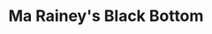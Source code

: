 ---
title: "Ma Rainey's Black Bottom"
drama-url: "https://en.wikipedia.org/wiki/Ma_Rainey%27s_Black_Bottom"
brief-introduction: "The interweaving of race, art and religion in the 1920s."
img-name: "Ma' Rainey's Black Bottom 2009"
image-url: "https://upload.wikimedia.org/wikipedia/commons/2/21/Ma%27_Rainey%27s_Black_Bottom_2009.jpg"
img-creator: "ErtheStJames"
licence: "CC BY-SA 3.0"

original-work-name: of the same name
original-work-type: song
original-work-year: 1920
original-work-url: https://en.wikipedia.org/wiki/Ma_Rainey
writer: "August Wilson"

category: "play"
tags: "1980s, Race, Art, Religion"

synopsis: "The play in 1920, the famous blues singer's life as a creative source of inspiration, and play is set in Chicago studios in the 1920 s, it vividly recorded the experience about African americans in the 20th century, in their experience involves the problem of race, religion and the arts, also reveal the history of the white producer for black recording artist exploitation.
(wikipedia, 2021"
transition: "Written in 1982, the play won the New York Drama Critics' Circle award for its 1984 premiere and a Tony Award nomination for Best play in 1985 for its insightful portrayal of historic racial, artistic, and religious exploitation at the time. Since then, the play has been staged many times on the screen and won a warm welcome from the audience. Now let's enjoy the play.
(wikipedia, 2021)"

performance-date: "1984"
performance-country: "America"
performance-city: "Waterford, Connecticut"
performance-venue: " Eugene O'Neill Theater Center"
director: "Lloyd Richards"
director-img-url: https://pbs.twimg.com/media/FIP9eT2WQAEuYgo?format=jpg&name=large
director-img-licence:

scriptwriter:
references: "wikipedia.org. 2021. Ma Rainey's Black Bottom - Wikipedia. [online] Available at: <https://en.wikipedia.org/wiki/Ma_Rainey%27s_Black_Bottom> [Accessed 13 December 2021]." 

music1: Gertrude 'Ma' Rainey - Ma Rainey's Black Bottom
music-url: https://www.youtube.com/watch?v=cph7qZoE5d8

music2: Ma Rainey-Ma Rainey's Black Bottom (1927)
music2-url: https://www.youtube.com/watch?v=tR3GsTRlVV4

music3: Ma Rainey-'Ma' Rainey's Black Bottom
music3-url: https://www.youtube.com/watch?v=-fizLgmUHmw

layout: exhibit
---